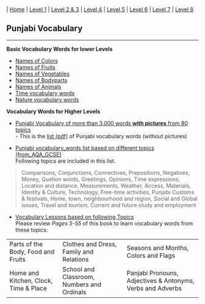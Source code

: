  
| [Home](https://amardeep0.github.io/learnPunjabi/) | [Level 1](https://amardeep0.github.io/learnPunjabi/Level-1_Punjabi%20Alphabets/) | [Level 2 & 3](https://amardeep0.github.io/learnPunjabi/Level_2-3_Matra/) | [Level 4](https://amardeep0.github.io/learnPunjabi/Level-4_Intermediate/) | [Level 5](https://amardeep0.github.io/learnPunjabi/Level-5_intermediate/) | [Level 6](https://amardeep0.github.io/learnPunjabi/Level-6_Advanced/) | [Level 7](https://amardeep0.github.io/learnPunjabi/Level-7_Advanced/) | [Level 8](https://amardeep0.github.io/learnPunjabi/Level-8_WorldLanguageCompetencyTesting/)
 
## Punjabi Vocabulary
 
 
 -----
 
 
 **Basic Vocabulary Words for lower Levels**
 
 - [Names of Colors](http://www.sikhville.org/pdf/Coloring/rang/Rangan-de-naam.pdf)
 - [Names of Fruits](http://www.sikhville.org/pdf/new/Name-of-Friuts.pdf)
 - [Names of Vegetables](http://www.sikhville.org/pdf/new/Name-o-Vegetables.pdf)
 - [Names of Bodyparts](http://www.sikhville.org/pdf/Name-the-following/Body-Parts2/Name-of-bodyparts.pdf)
 - [Names of Animals](http://www.sikhville.org/pdf/new/Name-of-Animals.pdf)
 - [Time vocabulary words](http://www.sikhville.org/pdf/Informational/sama-sarni/Sama-Sarni.pdf)
 - [Nature vocabulary words](http://www.sikhville.org/pdf/Informational/nature/Kudrat.pdf)
 
 **Vocabulary Words for Higher Levels**
 
  -  [Punjabi Vocabulary of more than 3,000 words **with pictures** from 80 topics](http://www.learnpunjabi.org/vocabulary/vocabulary1.asp?id=23)  
           - This is the [list (pdf)](http://pnarang.weebly.com/uploads/1/4/5/6/14563640/vocab_f.pdf) of Punjabi vocabulary words (without pictures)
   
  -  [Punjabi vocabulary_words list based on different topics (from_AQA_GCSE)](https://amardeep0.github.io/learnPunjabi/files/Panjabi_VocabularyList_From_AQA_GCSE.pdf)  
  Following topics are included in this list. 
 
> Comparisons, Conjunctions, Connectives, Prepositions, Negatives, Money, Quetion words, Greetings, Opinions, Time expressions, Location and distance, Measurements, Weather,  Access, Materials, Identity & Culture, Technology, Free-time activities, Punjabi Customs & festivals, Home, town, neighbourhood and region, Social and Global issues, Travel  and tourism, Current and future study and employment 
   
  -  [Vocabulary Lessons based on following Topics](https://www.sikhmissionarysociety.org/sms/smspublications/AnIntermediateLevelJointCourseInPanjabi.pdf)  
  Please review *Pages 5-55* of this book to learn vocabulary words from these topics:  
   
|  |  |  |
|--|--|--|
|Parts of the Body, Food and Fruits |Clothes and Dress, Family and Relations| Seasons and Months, Colors and Flags |
| Home and Kitchen, Clock, Time & Place |School and Classroom, Numbers and Ordinals | Panjabi Pronouns, Adjectives & Antonyms, Verbs and Adverbs |
